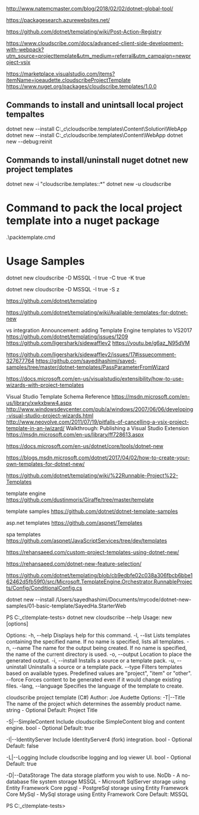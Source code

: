 
http://www.natemcmaster.com/blog/2018/02/02/dotnet-global-tool/

https://packagesearch.azurewebsites.net/

https://github.com/dotnet/templating/wiki/Post-Action-Registry

https://www.cloudscribe.com/docs/advanced-client-side-development-with-webpack?utm_source=projecttemplate&utm_medium=referral&utm_campaign=newproject-vsix


https://marketplace.visualstudio.com/items?itemName=joeaudette.cloudscribeProjectTemplate
https://www.nuget.org/packages/cloudscribe.templates/1.0.0


## Commands to install and unintsall local project tempaltes

dotnet new --install C:\_c\cloudscribe.templates\Content\Solution\WebApp
dotnet new --install C:\_c\cloudscribe.templates\Content\WebApp
dotnet new --debug:reinit


## Commands to install/uninstall nuget dotnet new project templates

dotnet new -i "cloudscribe.templates::*"
dotnet new -u cloudscribe

# Command to pack the local project template into a nuget package

.\packtemplate.cmd


# Usage Samples

dotnet new cloudscribe -D MSSQL -I true -C true -K true

dotnet new cloudscribe -D MSSQL -I true -S z


https://github.com/dotnet/templating

https://github.com/dotnet/templating/wiki/Available-templates-for-dotnet-new

vs integration
Announcement: adding Template Engine templates to VS2017
https://github.com/dotnet/templating/issues/1209
https://github.com/ligershark/sidewafflev2
https://youtu.be/g6az_N95dVM

https://github.com/ligershark/sidewafflev2/issues/17#issuecomment-327677764
https://github.com/sayedihashimi/sayed-samples/tree/master/dotnet-templates/PassParameterFromWizard

https://docs.microsoft.com/en-us/visualstudio/extensibility/how-to-use-wizards-with-project-templates

Visual Studio Template Schema Reference
https://msdn.microsoft.com/en-us/library/xwkxbww4.aspx
http://www.windowsdevcenter.com/pub/a/windows/2007/06/06/developing-visual-studio-project-wizards.html
http://www.neovolve.com/2011/07/19/pitfalls-of-cancelling-a-vsix-project-template-in-an-iwizard/
Walkthrough: Publishing a Visual Studio Extension
https://msdn.microsoft.com/en-us/library/ff728613.aspx

https://docs.microsoft.com/en-us/dotnet/core/tools/dotnet-new

https://blogs.msdn.microsoft.com/dotnet/2017/04/02/how-to-create-your-own-templates-for-dotnet-new/

https://github.com/dotnet/templating/wiki/%22Runnable-Project%22-Templates

template engine
https://github.com/dustinmoris/Giraffe/tree/master/template

template samples
https://github.com/dotnet/dotnet-template-samples

asp.net templates 
https://github.com/aspnet/Templates

spa templates 
https://github.com/aspnet/JavaScriptServices/tree/dev/templates

https://rehansaeed.com/custom-project-templates-using-dotnet-new/

https://rehansaeed.com/dotnet-new-feature-selection/

https://github.com/dotnet/templating/blob/cb9edbfe02c038a306fbcb6bbe162462d5fb59f0/src/Microsoft.TemplateEngine.Orchestrator.RunnableProjects/Config/ConditionalConfig.cs



dotnet new --install /Users/sayedhashimi/Documents/mycode/dotnet-new-samples/01-basic-template/SayedHa.StarterWeb


PS C:\_c\template-tests> dotnet new cloudscribe --help
Usage: new [options]

Options:
  -h, --help          Displays help for this command.
  -l, --list          Lists templates containing the specified name. If no name is specified, lists all templates.
  -n, --name          The name for the output being created. If no name is specified, the name of the current directory is used.
  -o, --output        Location to place the generated output.
  -i, --install       Installs a source or a template pack.
  -u, --uninstall     Uninstalls a source or a template pack.
  --type              Filters templates based on available types. Predefined values are "project", "item" or "other".
  --force             Forces content to be generated even if it would change existing files.
  -lang, --language   Specifies the language of the template to create.


cloudscribe project template (C#)
Author: Joe Audette
Options:
  -T|--Title           The name of the project which determines the assembly product name.
                       string - Optional
                       Default: Project Title

  -S|--SimpleContent   Include cloudscribe SimpleContent blog and content engine.
                       bool - Optional
                       Default: true

  -I|--IdentityServer  Include IdentityServer4 (fork) integration.
                       bool - Optional
                       Default: false

  -L|--Logging         Include cloudscribe logging and log viewer UI.
                       bool - Optional
                       Default: true

  -D|--DataStorage     The data storage platform you wish to use.
                           NoDb     - A no-database file system storage
                           MSSQL    - Microsoft SqlServer storage using Entity Framework Core
                           pgsql    - PostgreSql storage using Entity Framework Core
                           MySql    - MySql storage using Entity Framework Core
                       Default: MSSQL


PS C:\_c\template-tests>